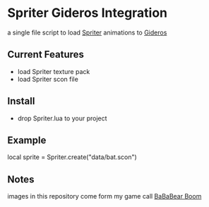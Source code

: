# Spriter Gideros Integration

a single file script to load [Spriter](http://www.brashmonkey.com) animations to [Gideros](http://giderosmobile.com)

## Current Features

* load Spriter texture pack
* load Spriter scon file

## Install

* drop Spriter.lua to your project

## Example

   local sprite = Spriter.create("data/bat.scon")

## Notes
images in this repository come form my game call [BaBaBear Boom](https://itunes.apple.com/app/bababear-boom/id702178407)